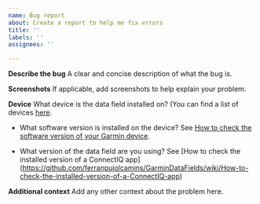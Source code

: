 ```yaml
---
name: Bug report
about: Create a report to help me fix errors
title: ''
labels: ''
assignees: ''

---
```


**Describe the bug**
A clear and concise description of what the bug is.

**Screenshots**
If applicable, add screenshots to help explain your problem.

**Device**
What device is the data field installed on?  (You can find a list of devices [here](https://developer.garmin.com/connect-iq/compatible-devices/).

- What software version is installed on the device? See [How to check the software version of your Garmin device](https://github.com/ferranpujolcamins/GarminDataFields/wiki/How-to-check-the-software-version-of-your-Garmin-device).

- What version of the data field are you using? See [How to check the installed version of a ConnectIQ app]
(https://github.com/ferranpujolcamins/GarminDataFields/wiki/How-to-check-the-installed-version-of-a-ConnectIQ-app)

**Additional context**
Add any other context about the problem here.
